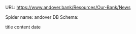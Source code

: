 URL: https://www.andover.bank/Resources/Our-Bank/News

Spider name: andover
DB Schema:

title
content
date